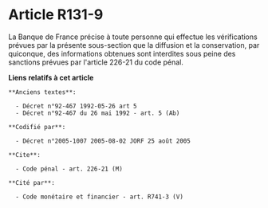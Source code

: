 # Article R131-9

La Banque de France précise à toute personne qui effectue les vérifications prévues par la présente sous-section que la
diffusion et la conservation, par quiconque, des informations obtenues sont interdites sous peine des sanctions prévues par
l'article 226-21 du code pénal.

**Liens relatifs à cet article**

	**Anciens textes**:

	  - Décret n°92-467 1992-05-26 art 5
	  - Décret n°92-467 du 26 mai 1992 - art. 5 (Ab)

	**Codifié par**:

	  - Décret n°2005-1007 2005-08-02 JORF 25 août 2005

	**Cite**:

	  - Code pénal - art. 226-21 (M)

	**Cité par**:

	  - Code monétaire et financier - art. R741-3 (V)
